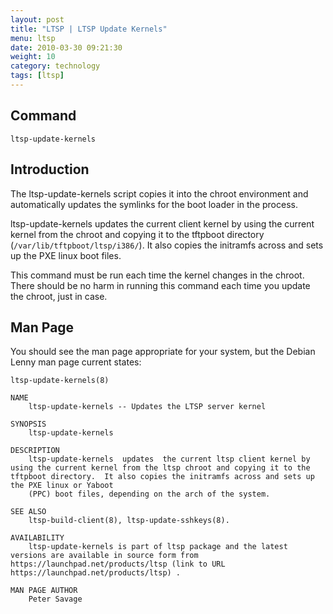 ```yaml
---
layout: post
title: "LTSP | LTSP Update Kernels"
menu: ltsp
date: 2010-03-30 09:21:30
weight: 10
category: technology
tags: [ltsp]
---
```


## Command

    ltsp-update-kernels

## Introduction

The ltsp-update-kernels script copies it into the chroot environment and automatically updates the symlinks for the boot loader in the process.

ltsp-update-kernels updates the current client kernel by using the current kernel from the chroot and copying it to the tftpboot directory (`/var/lib/tftpboot/ltsp/i386/`).  It also copies the initramfs across and sets up the PXE linux boot files.

This command must be run each time the kernel changes in the chroot.  There should be no harm in running this command each time you update the chroot, just in case.

<!--more-->

## Man Page

You should see the man page appropriate for your system, but the Debian Lenny man page current states:

    ltsp-update-kernels(8)

    NAME
        ltsp-update-kernels -- Updates the LTSP server kernel

    SYNOPSIS
        ltsp-update-kernels

    DESCRIPTION
        ltsp-update-kernels  updates  the current ltsp client kernel by using the current kernel from the ltsp chroot and copying it to the tftpboot directory.  It also copies the initramfs across and sets up the PXE linux or Yaboot
        (PPC) boot files, depending on the arch of the system.

    SEE ALSO
        ltsp-build-client(8), ltsp-update-sshkeys(8).

    AVAILABILITY
        ltsp-update-kernels is part of ltsp package and the latest versions are available in source form from https://launchpad.net/products/ltsp (link to URL https://launchpad.net/products/ltsp) .

    MAN PAGE AUTHOR
        Peter Savage
